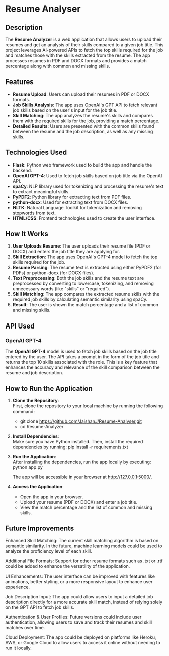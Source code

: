 # Resume Analyser

## Description

The **Resume Analyzer** is a web application that allows users to upload their resumes and get an analysis of their skills compared to a given job title. This project leverages AI-powered APIs to fetch the top skills required for the job and matches those with the skills extracted from the resume. The app processes resumes in PDF and DOCX formats and provides a match percentage along with common and missing skills.

## Features

- **Resume Upload**: Users can upload their resumes in PDF or DOCX formats.
- **Job Skills Analysis**: The app uses OpenAI's GPT API to fetch relevant job skills based on the user's input for the job title.
- **Skill Matching**: The app analyzes the resume's skills and compares them with the required skills for the job, providing a match percentage.
- **Detailed Results**: Users are presented with the common skills found between the resume and the job description, as well as any missing skills.

## Technologies Used

- **Flask**: Python web framework used to build the app and handle the backend.
- **OpenAI GPT-4**: Used to fetch job skills based on job title via the OpenAI API.
- **spaCy**: NLP library used for tokenizing and processing the resume's text to extract meaningful skills.
- **PyPDF2**: Python library for extracting text from PDF files.
- **python-docx**: Used for extracting text from DOCX files.
- **NLTK**: Natural Language Toolkit for tokenization and removing stopwords from text.
- **HTML/CSS**: Frontend technologies used to create the user interface.

## How It Works

1. **User Uploads Resume**: The user uploads their resume file (PDF or DOCX) and enters the job title they are applying for.
2. **Skill Extraction**: The app uses OpenAI's GPT-4 model to fetch the top skills required for the job.
3. **Resume Parsing**: The resume text is extracted using either PyPDF2 (for PDFs) or python-docx (for DOCX files).
4. **Text Preprocessing**: Both the job skills and the resume text are preprocessed by converting to lowercase, tokenizing, and removing unnecessary words (like "skills" or "required").
5. **Skill Matching**: The app compares the extracted resume skills with the required job skills by calculating semantic similarity using spaCy.
6. **Result**: The user is shown the match percentage and a list of common and missing skills.

## API Used

### OpenAI GPT-4

The **OpenAI GPT-4** model is used to fetch job skills based on the job title entered by the user. The API takes a prompt in the form of the job title and returns the top 10 skills associated with the role. This is a key feature that enhances the accuracy and relevance of the skill comparison between the resume and job description.

## How to Run the Application

1. **Clone the Repository**:  
   First, clone the repository to your local machine by running the following command:
   - git clone https://github.com/JaishanJ/Resume-Analyser.git
   - cd Resume-Analyzer

2. **Install Dependencies**:  
   Make sure you have Python installed. Then, install the required dependencies by running:
   pip install -r requirements.txt

3. **Run the Application**:  
   After installing the dependencies, run the app locally by executing:
   python app.py

   The app will be accessible in your browser at http://127.0.0.1:5000/.

4. **Access the Application**:  
   - Open the app in your browser.
   - Upload your resume (PDF or DOCX) and enter a job title.
   - View the match percentage and the list of common and missing skills.

## Future Improvements

Enhanced Skill Matching: The current skill matching algorithm is based on semantic similarity. In the future, machine learning models could be used to analyze the proficiency level of each skill.

Additional File Formats: Support for other resume formats such as .txt or .rtf could be added to enhance the versatility of the application.

UI Enhancements: The user interface can be improved with features like animations, better styling, or a more responsive layout to enhance user experience.

Job Description Input: The app could allow users to input a detailed job description directly for a more accurate skill match, instead of relying solely on the GPT API to fetch job skills.

Authentication & User Profiles: Future versions could include user authentication, allowing users to save and track their resumes and skill matches over time.

Cloud Deployment: The app could be deployed on platforms like Heroku, AWS, or Google Cloud to allow users to access it online without needing to run it locally.


